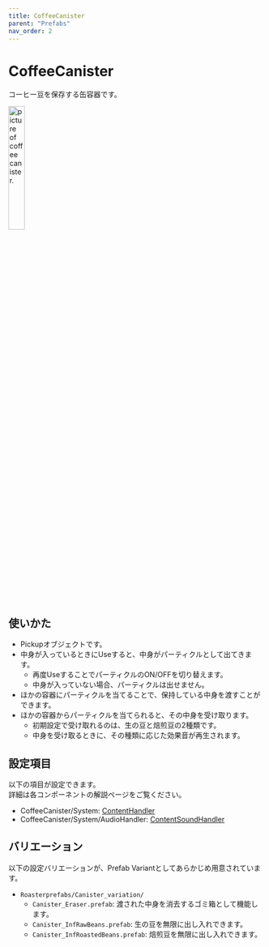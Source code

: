 ```yaml
---
title: CoffeeCanister
parent: "Prefabs"
nav_order: 2
---
```


# CoffeeCanister

コーヒー豆を保存する缶容器です。

<img src="{{site.baseurl}}/assets/images/prefabs/CoffeeCanister.png" width="25%" alt="picture of coffee canister.">

## 使いかた

- Pickupオブジェクトです。
- 中身が入っているときにUseすると、中身がパーティクルとして出てきます。
  - 再度UseすることでパーティクルのON/OFFを切り替えます。
  - 中身が入っていない場合、パーティクルは出せません。
- ほかの容器にパーティクルを当てることで、保持している中身を渡すことができます。
- ほかの容器からパーティクルを当てられると、その中身を受け取ります。
  - 初期設定で受け取れるのは、生の豆と焙煎豆の2種類です。
  - 中身を受け取るときに、その種類に応じた効果音が再生されます。


## 設定項目

以下の項目が設定できます。  
詳細は各コンポーネントの解説ページをご覧ください。

- CoffeeCanister/System: [ContentHandler]
- CoffeeCanister/System/AudioHandler: [ContentSoundHandler]


## バリエーション

以下の設定バリエーションが、Prefab Variantとしてあらかじめ用意されています。

- `Roasterprefabs/Canister_variation/`
  - `Canister_Eraser.prefab`: 渡された中身を消去するゴミ箱として機能します。
  - `Canister_InfRawBeans.prefab`: 生の豆を無限に出し入れできます。
  - `Canister_InfRoastedBeans.prefab`: 焙煎豆を無限に出し入れできます。



[ContentHandler]: /docs/udon/ContentHandler
[ContentSoundHandler]: /docs/udon/ContentSoundHandler

